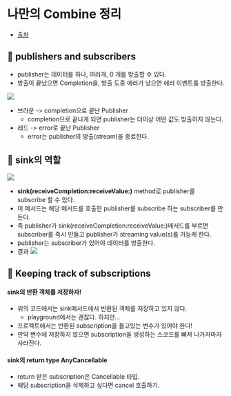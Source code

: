 # 나만의 Combine 정리
- [출처](https://www.donnywals.com/an-introduction-to-combine/)

## 🍎 publishers and subscribers
- publisher는 데이터를 하나, 여러개, 0 개를 방출할 수 있다.
- 방출이 끝났으면 Completion을, 방출 도중 에러가 났으면 에러 이벤트를 방출한다.

![](https://i.imgur.com/tiWKrmO.png)

- 브라운 -> completion으로 끝난 Publisher
    - completion으로 끝나게 되면 publisher는 더이상 어떤 값도 방출하지 않는다.
- 레드 -> error로 끝난 Publisher
    - error는 publisher의 방출(stream)을 종료한다.

## 🍎 sink의 역할

![](https://i.imgur.com/PLtgJpw.png)
- **sink(receiveCompletion:receiveValue:)** method로 publisher를 subscribe 할 수 있다. 
- 이 메서드는 해당 메서드를 호출한 publisher를 subscribe 하는 subscriber를 만든다. 
- 즉 publisher가 sink(receiveCompletion:receiveValue:)메서드를 부르면 subscriber를 즉시 만들고 publisher가 streaming value(s)를 가능케 한다.
- publisher는 subscriber가 있어야 데이터를 방출한다.
- 결과
![](https://i.imgur.com/aOorKeL.png)

## 🍎 Keeping track of subscriptions
#### sink의 반환 객체를 저장하자!
- 위의 코드에서는 sink메서드에서 반환된 객체를 저장하고 있지 않다.
    - playground에서는 괜찮다. 하지만...
- 프로젝트에서는 반환된 subscription을 들고있는 변수가 있어야 한다!
- 만약 변수에 저장하지 않으면 subscription을 생성하는 스코프를 빠져 나가자마자 사라진다.

#### sink의 return type AnyCancellable
- return 받은 subscription은 Cancellable 타입.
- 해당 subscription을 삭제하고 싶다면 cancel 호출하기.
